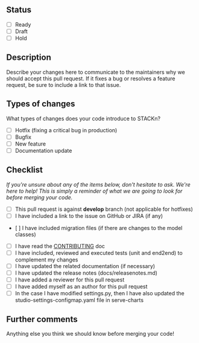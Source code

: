 ## Status

- [ ] Ready
- [ ] Draft
- [ ] Hold

## Description

Describe your changes here to communicate to the maintainers why we should accept this pull request.
If it fixes a bug or resolves a feature request, be sure to include a link to that issue.

## Types of changes

What types of changes does your code introduce to STACKn?

- [ ] Hotfix (fixing a critical bug in production)
- [ ] Bugfix
- [ ] New feature
- [ ] Documentation update

## Checklist

_If you're unsure about any of the items below, don't hesitate to ask. We're here to help!
This is simply a reminder of what we are going to look for before merging your code._

- [ ] This pull request is against **develop** branch (not applicable for hotfixes)
- [ ] I have included a link to the issue on GitHub or JIRA (if any)
- [ ] I have included migration files (if there are changes to the model classes)
- [ ] I have read the [CONTRIBUTING](https://github.com/scaleoutsystems/stackn/blob/master/CONTRIBUTING.md) doc
- [ ] I have included, reviewed and executed tests (unit and end2end) to complement my changes
- [ ] I have updated the related documentation (if necessary)
- [ ] I have updated the release notes (docs/releasenotes.md)
- [ ] I have added a reviewer for this pull request
- [ ] I have added myself as an author for this pull request
- [ ] In the case I have modified settings.py, then I have also updated the studio-settings-configmap.yaml file in serve-charts

## Further comments

Anything else you think we should know before merging your code!
